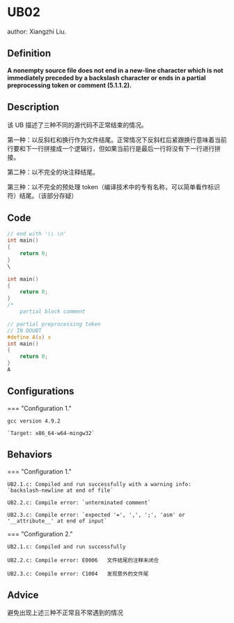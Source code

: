 # UB02

author: Xiangzhi Liu.

##  Definition

**A nonempty source file does not end in a new-line character which is not immediately preceded by a backslash character or ends in a partial preprocessing token or comment (5.1.1.2).**

## Description

该 UB 描述了三种不同的源代码不正常结束的情况。

第一种：以反斜杠和换行作为文件结尾。正常情况下反斜杠后紧跟换行意味着当前行要和下一行拼接成一个逻辑行，但如果当前行是最后一行将没有下一行进行拼接。

第二种：以不完全的块注释结尾。

第三种：以不完全的预处理 token（编译技术中的专有名称，可以简单看作标识符）结尾。（该部分存疑）

## Code

```c title="UB2.1.c"
// end with '\\ \n'
int main()
{
    return 0;
}
\

```

```c title="UB2.2.c"
int main()
{
    return 0;
}
/*
    partial block comment
```

```c title="UB2.3.c"
// partial preprocessing token
// IN DOUBT 
#define A(x) x
int main()
{
    return 0;
}
A
```
## Configurations

=== "Configuration 1."

    gcc version 4.9.2 

    `Target: x86_64-w64-mingw32`

## Behaviors

=== "Configuration 1."

    UB2.1.c: Compiled and run successfully with a warning info: `backslash-newline at end of file`

    UB2.2.c: Compile error: `unterminated comment`

    UB2.3.c: Compile error: `expected '=', ',', ';', 'asm' or '__attribute__' at end of input`

=== "Configuration 2."

    UB2.1.c: Compiled and run successfully

    UB2.2.c: Compile error: E0006	文件结尾的注释未闭合

    UB2.3.c: Compile error: C1004	发现意外的文件尾


## Advice

避免出现上述三种不正常且不常遇到的情况

